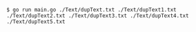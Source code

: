 `$ go run main.go ./Text/dupText.txt ./Text/dupText1.txt ./Text/dupText2.txt ./Text/dupText3.txt ./Text/dupText4.txt ./Text/dupText5.txt`